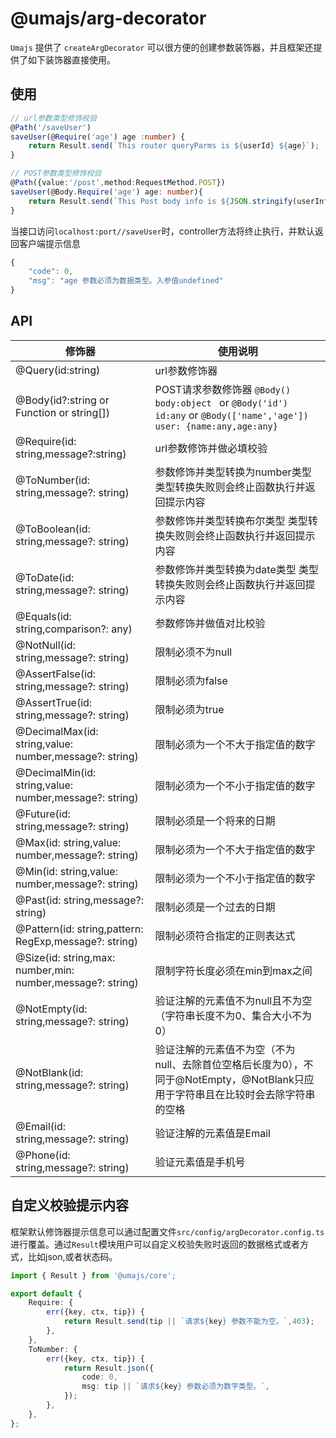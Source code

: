# @umajs/arg-decorator
```Umajs``` 提供了 ```createArgDecorator``` 可以很方便的创建参数装饰器，并且框架还提供了如下装饰器直接使用。


## 使用
```ts
// url参数类型修饰校验
@Path('/saveUser')
saveUser(@Require('age') age :number) {
    return Result.send(`This router queryParms is ${userId} ${age}`);
}

// POST参数类型修饰校验
@Path({value:'/post',method:RequestMethod.POST})
saveUser(@Body.Require('age') age: number){
    return Result.send(`This Post body info is ${JSON.stringify(userInfo)}`);
}
```
当接口访问`localhost:port//saveUser`时，controller方法将终止执行，并默认返回客户端提示信息
```js
{
    "code": 0,
    "msg": "age 参数必须为数据类型。入参值undefined"
}
```

## API

|修饰器| 使用说明 | 
---|---
@Query(id:string) | url参数修饰器
@Body(id?:string or Function or string[]) | POST请求参数修饰器 `@Body() body:object `  or `@Body('id') id:any` or  `@Body(['name','age']) user: {name:any,age:any}` 
@Require(id: string,message?:string) | url参数修饰并做必填校验
@ToNumber(id: string,message?: string) | 参数修饰并类型转换为number类型  类型转换失败则会终止函数执行并返回提示内容
@ToBoolean(id: string,message?: string) |参数修饰并类型转换布尔类型 类型转换失败则会终止函数执行并返回提示内容
@ToDate(id: string,message?: string) | 参数修饰并类型转换为date类型  类型转换失败则会终止函数执行并返回提示内容
@Equals(id: string,comparison?: any) | 参数修饰并做值对比校验
@NotNull(id: string,message?: string) |	限制必须不为null 
@AssertFalse(id: string,message?: string) |		限制必须为false
@AssertTrue(id: string,message?: string)	 |	限制必须为true
@DecimalMax(id: string,value: number,message?: string) |		限制必须为一个不大于指定值的数字
@DecimalMin(id: string,value: number,message?: string) |		限制必须为一个不小于指定值的数字
@Future(id: string,message?: string)	 |	限制必须是一个将来的日期
@Max(id: string,value: number,message?: string)	 |	限制必须为一个不大于指定值的数字
@Min(id: string,value: number,message?: string)	 |	限制必须为一个不小于指定值的数字
@Past(id: string,message?: string)	 |	限制必须是一个过去的日期
@Pattern(id: string,pattern: RegExp,message?: string)	 |	限制必须符合指定的正则表达式
@Size(id: string,max: number,min: number,message?: string)	 |	限制字符长度必须在min到max之间
@NotEmpty(id: string,message?: string) 	 |		验证注解的元素值不为null且不为空（字符串长度不为0、集合大小不为0）
@NotBlank(id: string,message?: string)	 |	验证注解的元素值不为空（不为null、去除首位空格后长度为0），不同于@NotEmpty，@NotBlank只应用于字符串且在比较时会去除字符串的空格
@Email(id: string,message?: string) |		验证注解的元素值是Email
@Phone(id: string,message?: string) | 验证元素值是手机号

## 自定义校验提示内容
框架默认修饰器提示信息可以通过配置文件`src/config/argDecorator.config.ts`进行覆盖。通过`Result`模块用户可以自定义校验失败时返回的数据格式或者方式，比如json,或者状态码。
```ts
import { Result } from '@umajs/core';

export default {
    Require: {
        err({key, ctx, tip}) {
            return Result.send(tip || `请求${key} 参数不能为空。`,403);
        },
    },
    ToNumber: {
        err({key, ctx, tip}) {
            return Result.json({
                code: 0,
                msg: tip || `请求${key} 参数必须为数字类型。`,
            });
        },
    },
};


```
